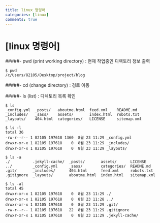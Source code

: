 ```yaml
---
title: linux 명령어
categories: [linux]
comments: true
---
```


[linux 명령어]
===

#####- pwd (print working directory) : 현재 작업중인 디렉토리 정보 출력
```
$ pwd
/c/Users/82105/Desktop/project/blog
```

#####- cd (change directory) : 경로 이동

#####- ls (list) : 디렉토리 목록 확인

```git
$ ls
_config.yml  _posts/   aboutme.html  feed.xml    README.md
_includes/   _sass/    assets/       index.html  robots.txt
_layouts/    404.html  categories/   LICENSE     sitemap.xml
```

```
$ ls -l
total 36
-rw-r--r-- 1 82105 197618 1360  8월 23 11:29 _config.yml
drwxr-xr-x 1 82105 197618    0  8월 23 11:29 _includes/
drwxr-xr-x 1 82105 197618    0  8월 23 11:29 _layouts/
```
```
$ ls -a
./          .jekyll-cache/  _posts/       assets/      LICENSE
../         _config.yml     _sass/        categories/  README.md
.git/       _includes/      404.html      feed.xml     robots.txt
.gitignore  _layouts/       aboutme.html  index.html   sitemap.xml

```
```
$ ls -al
total 45
drwxr-xr-x 1 82105 197618    0  8월 23 11:29 ./
drwxr-xr-x 1 82105 197618    0  8월 23 11:28 ../
drwxr-xr-x 1 82105 197618    0  8월 23 11:29 .git/
-rw-r--r-- 1 82105 197618   22  8월 23 11:29 .gitignore
drwxr-xr-x 1 82105 197618    0  8월 23 11:29 .jekyll-cache/
```
